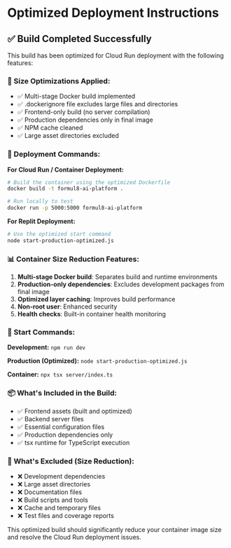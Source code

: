 # Optimized Deployment Instructions

## ✅ Build Completed Successfully

This build has been optimized for Cloud Run deployment with the following features:

### 🎯 Size Optimizations Applied:
- ✅ Multi-stage Docker build implemented
- ✅ .dockerignore file excludes large files and directories
- ✅ Frontend-only build (no server compilation)
- ✅ Production dependencies only in final image
- ✅ NPM cache cleaned
- ✅ Large asset directories excluded

### 🚀 Deployment Commands:

**For Cloud Run / Container Deployment:**
```bash
# Build the container using the optimized Dockerfile
docker build -t formul8-ai-platform .

# Run locally to test
docker run -p 5000:5000 formul8-ai-platform
```

**For Replit Deployment:**
```bash
# Use the optimized start command
node start-production-optimized.js
```

### 📊 Container Size Reduction Features:

1. **Multi-stage Docker build**: Separates build and runtime environments
2. **Production-only dependencies**: Excludes development packages from final image
3. **Optimized layer caching**: Improves build performance
4. **Non-root user**: Enhanced security
5. **Health checks**: Built-in container health monitoring

### 🔧 Start Commands:

**Development:**
`npm run dev`

**Production (Optimized):**
`node start-production-optimized.js`

**Container:**
`npx tsx server/index.ts`

### 📦 What's Included in the Build:
- ✅ Frontend assets (built and optimized)
- ✅ Backend server files
- ✅ Essential configuration files
- ✅ Production dependencies only
- ✅ tsx runtime for TypeScript execution

### 🚫 What's Excluded (Size Reduction):
- ❌ Development dependencies
- ❌ Large asset directories
- ❌ Documentation files
- ❌ Build scripts and tools
- ❌ Cache and temporary files
- ❌ Test files and coverage reports

This optimized build should significantly reduce your container image size and resolve the Cloud Run deployment issues.
